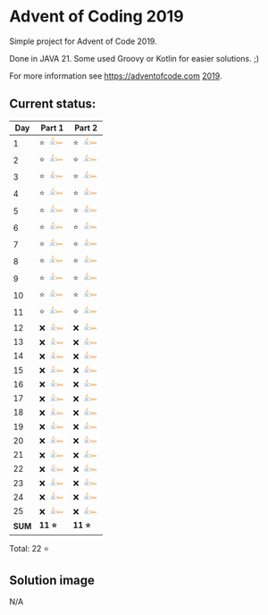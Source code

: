 # Advent of Coding 2019

Simple project for Advent of Code 2019.

Done in JAVA 21. Some used Groovy or Kotlin for easier solutions. ;)

For more information see https://adventofcode.com [2019](https://adventofcode.com/2019).

## Current status:

| Day     | Part 1                     | Part 2                     |
|---------|----------------------------|----------------------------|
| 1       | ⭐ ![JAVA](../img/java.png) | ⭐ ![JAVA](../img/java.png) |
| 2       | ⭐ ![JAVA](../img/java.png) | ⭐ ![JAVA](../img/java.png) |
| 3       | ⭐ ![JAVA](../img/java.png) | ⭐ ![JAVA](../img/java.png) |
| 4       | ⭐ ![JAVA](../img/java.png) | ⭐ ![JAVA](../img/java.png) |
| 5       | ⭐ ![JAVA](../img/java.png) | ⭐ ![JAVA](../img/java.png) |
| 6       | ⭐ ![JAVA](../img/java.png) | ⭐ ![JAVA](../img/java.png) |
| 7       | ⭐ ![JAVA](../img/java.png) | ⭐ ![JAVA](../img/java.png) |
| 8       | ⭐ ![JAVA](../img/java.png) | ⭐ ![JAVA](../img/java.png) |
| 9       | ⭐ ![JAVA](../img/java.png) | ⭐ ![JAVA](../img/java.png) |
| 10      | ⭐ ![JAVA](../img/java.png) | ⭐ ![JAVA](../img/java.png) |
| 11      | ⭐ ![JAVA](../img/java.png) | ⭐ ![JAVA](../img/java.png) |
| 12      | ❌ ![JAVA](../img/java.png) | ❌ ![JAVA](../img/java.png) |
| 13      | ❌ ![JAVA](../img/java.png) | ❌ ![JAVA](../img/java.png) |
| 14      | ❌ ![JAVA](../img/java.png) | ❌ ![JAVA](../img/java.png) |
| 15      | ❌ ![JAVA](../img/java.png) | ❌ ![JAVA](../img/java.png) |
| 16      | ❌ ![JAVA](../img/java.png) | ❌ ![JAVA](../img/java.png) |
| 17      | ❌ ![JAVA](../img/java.png) | ❌ ![JAVA](../img/java.png) |
| 18      | ❌ ![JAVA](../img/java.png) | ❌ ![JAVA](../img/java.png) |
| 19      | ❌ ![JAVA](../img/java.png) | ❌ ![JAVA](../img/java.png) |
| 20      | ❌ ![JAVA](../img/java.png) | ❌ ![JAVA](../img/java.png) |
| 21      | ❌ ![JAVA](../img/java.png) | ❌ ![JAVA](../img/java.png) |
| 22      | ❌ ![JAVA](../img/java.png) | ❌ ![JAVA](../img/java.png) |
| 23      | ❌ ![JAVA](../img/java.png) | ❌ ![JAVA](../img/java.png) |
| 24      | ❌ ![JAVA](../img/java.png) | ❌ ![JAVA](../img/java.png) |
| 25      | ❌ ![JAVA](../img/java.png) | ❌ ![JAVA](../img/java.png) |
| **SUM** | **11 ⭐**                   | **11 ⭐**                   |

Total: 22 ⭐

## Solution image
N/A
